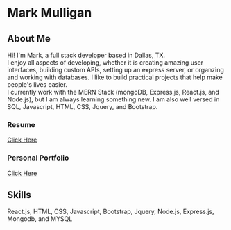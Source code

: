 # Mark Mulligan

## About Me
Hi!  I'm Mark, a full stack developer based in Dallas, TX.
<br>
I enjoy all aspects of developing, whether it is creating amazing
user interfaces, building custom APIs, setting up an express
server, or organzing and working with databases. I like to build
practical projects that help make people's lives easier.
<br>
I currently work with the MERN Stack (mongoDB, Express.js,
React.js, and Node.js), but I am always learning something new. I
am also well versed in SQL, Javascript, HTML, CSS, Jquery, and
Bootstrap.

### Resume
[Click Here](https://mark-mulligan.github.io/assets/images/MarkMulliganFullStackResume.pdf)

### Personal Portfolio
[Click Here](https://mark-mulligan.github.io/)

## Skills
React.js, HTML, CSS, Javascript, Bootstrap, Jquery, Node.js, Express.js, Mongodb, and MYSQL
